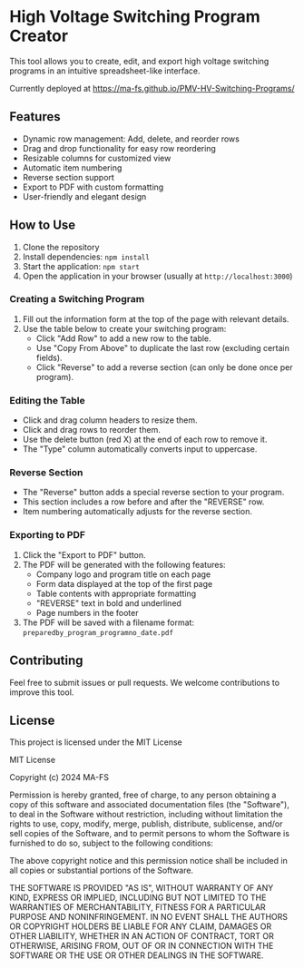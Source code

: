 # High Voltage Switching Program Creator

This tool allows you to create, edit, and export high voltage switching programs in an intuitive spreadsheet-like interface.

Currently deployed at https://ma-fs.github.io/PMV-HV-Switching-Programs/

## Features
- Dynamic row management: Add, delete, and reorder rows
- Drag and drop functionality for easy row reordering
- Resizable columns for customized view
- Automatic item numbering
- Reverse section support
- Export to PDF with custom formatting
- User-friendly and elegant design

## How to Use

1. Clone the repository
2. Install dependencies: `npm install`
3. Start the application: `npm start`
4. Open the application in your browser (usually at `http://localhost:3000`)

### Creating a Switching Program

1. Fill out the information form at the top of the page with relevant details.
2. Use the table below to create your switching program:
   - Click "Add Row" to add a new row to the table.
   - Use "Copy From Above" to duplicate the last row (excluding certain fields).
   - Click "Reverse" to add a reverse section (can only be done once per program).

### Editing the Table

- Click and drag column headers to resize them.
- Click and drag rows to reorder them.
- Use the delete button (red X) at the end of each row to remove it.
- The "Type" column automatically converts input to uppercase.

### Reverse Section

- The "Reverse" button adds a special reverse section to your program.
- This section includes a row before and after the "REVERSE" row.
- Item numbering automatically adjusts for the reverse section.

### Exporting to PDF

1. Click the "Export to PDF" button.
2. The PDF will be generated with the following features:
   - Company logo and program title on each page
   - Form data displayed at the top of the first page
   - Table contents with appropriate formatting
   - "REVERSE" text in bold and underlined
   - Page numbers in the footer
3. The PDF will be saved with a filename format: `preparedby_program_programno_date.pdf`

## Contributing

Feel free to submit issues or pull requests. We welcome contributions to improve this tool.

## License

This project is licensed under the MIT License

MIT License

Copyright (c) 2024 MA-FS

Permission is hereby granted, free of charge, to any person obtaining a copy
of this software and associated documentation files (the "Software"), to deal
in the Software without restriction, including without limitation the rights
to use, copy, modify, merge, publish, distribute, sublicense, and/or sell
copies of the Software, and to permit persons to whom the Software is
furnished to do so, subject to the following conditions:

The above copyright notice and this permission notice shall be included in all
copies or substantial portions of the Software.

THE SOFTWARE IS PROVIDED "AS IS", WITHOUT WARRANTY OF ANY KIND, EXPRESS OR
IMPLIED, INCLUDING BUT NOT LIMITED TO THE WARRANTIES OF MERCHANTABILITY,
FITNESS FOR A PARTICULAR PURPOSE AND NONINFRINGEMENT. IN NO EVENT SHALL THE
AUTHORS OR COPYRIGHT HOLDERS BE LIABLE FOR ANY CLAIM, DAMAGES OR OTHER
LIABILITY, WHETHER IN AN ACTION OF CONTRACT, TORT OR OTHERWISE, ARISING FROM,
OUT OF OR IN CONNECTION WITH THE SOFTWARE OR THE USE OR OTHER DEALINGS IN THE
SOFTWARE.
